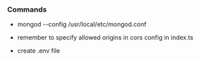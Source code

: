 ### Commands 
- mongod --config /usr/local/etc/mongod.conf

- remember to specify allowed origins in cors config in index.ts

- create .env file
